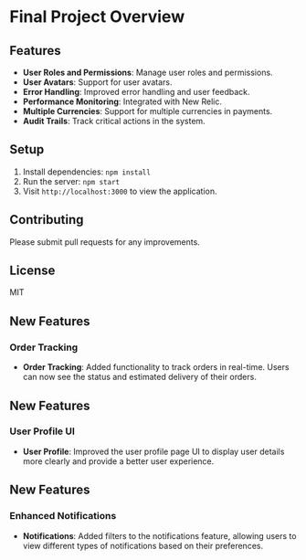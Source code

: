 # Final Project Overview

## Features

- **User Roles and Permissions**: Manage user roles and permissions.
- **User Avatars**: Support for user avatars.
- **Error Handling**: Improved error handling and user feedback.
- **Performance Monitoring**: Integrated with New Relic.
- **Multiple Currencies**: Support for multiple currencies in payments.
- **Audit Trails**: Track critical actions in the system.

## Setup

1. Install dependencies: `npm install`
2. Run the server: `npm start`
3. Visit `http://localhost:3000` to view the application.

## Contributing
Please submit pull requests for any improvements.

## License
MIT
## New Features

### Order Tracking

- **Order Tracking**: Added functionality to track orders in real-time. Users can now see the status and estimated delivery of their orders.
                
## New Features

### User Profile UI

- **User Profile**: Improved the user profile page UI to display user details more clearly and provide a better user experience.
                
## New Features

### Enhanced Notifications

- **Notifications**: Added filters to the notifications feature, allowing users to view different types of notifications based on their preferences.
                